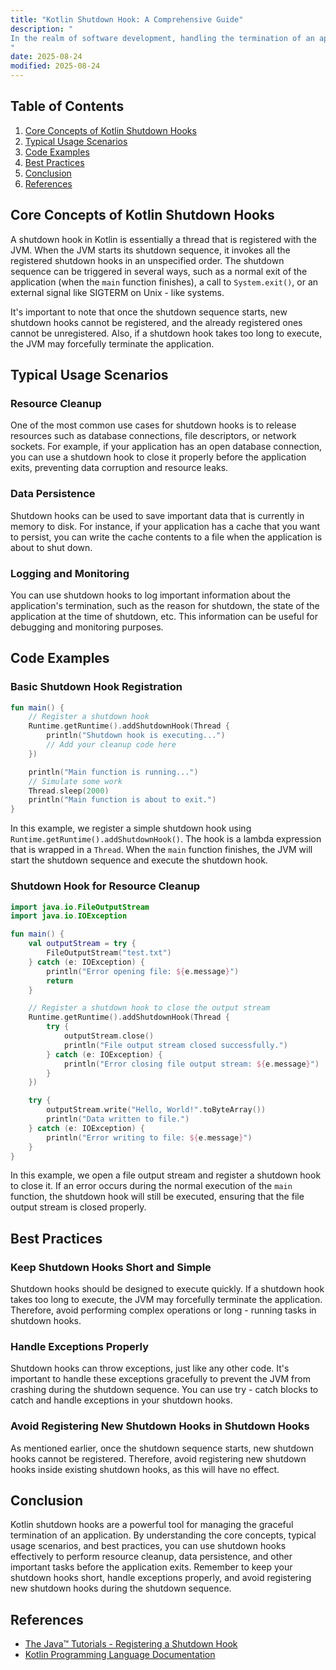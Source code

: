 ```yaml
---
title: "Kotlin Shutdown Hook: A Comprehensive Guide"
description: "
In the realm of software development, handling the termination of an application gracefully is crucial. This is where shutdown hooks come into play. A shutdown hook is a piece of code that gets executed when the Java Virtual Machine (JVM) is about to shut down. Kotlin, being a JVM - based language, inherits the concept of shutdown hooks from Java. Understanding how to use Kotlin shutdown hooks can help developers manage resources properly, save important data, and perform other necessary cleanup tasks before the application exits.
"
date: 2025-08-24
modified: 2025-08-24
---
```


## Table of Contents
1. [Core Concepts of Kotlin Shutdown Hooks](#core-concepts-of-kotlin-shutdown-hooks)
2. [Typical Usage Scenarios](#typical-usage-scenarios)
3. [Code Examples](#code-examples)
4. [Best Practices](#best-practices)
5. [Conclusion](#conclusion)
6. [References](#references)

## Core Concepts of Kotlin Shutdown Hooks
A shutdown hook in Kotlin is essentially a thread that is registered with the JVM. When the JVM starts its shutdown sequence, it invokes all the registered shutdown hooks in an unspecified order. The shutdown sequence can be triggered in several ways, such as a normal exit of the application (when the `main` function finishes), a call to `System.exit()`, or an external signal like SIGTERM on Unix - like systems.

It's important to note that once the shutdown sequence starts, new shutdown hooks cannot be registered, and the already registered ones cannot be unregistered. Also, if a shutdown hook takes too long to execute, the JVM may forcefully terminate the application.

## Typical Usage Scenarios
### Resource Cleanup
One of the most common use cases for shutdown hooks is to release resources such as database connections, file descriptors, or network sockets. For example, if your application has an open database connection, you can use a shutdown hook to close it properly before the application exits, preventing data corruption and resource leaks.

### Data Persistence
Shutdown hooks can be used to save important data that is currently in memory to disk. For instance, if your application has a cache that you want to persist, you can write the cache contents to a file when the application is about to shut down.

### Logging and Monitoring
You can use shutdown hooks to log important information about the application's termination, such as the reason for shutdown, the state of the application at the time of shutdown, etc. This information can be useful for debugging and monitoring purposes.

## Code Examples

### Basic Shutdown Hook Registration
```kotlin
fun main() {
    // Register a shutdown hook
    Runtime.getRuntime().addShutdownHook(Thread {
        println("Shutdown hook is executing...")
        // Add your cleanup code here
    })

    println("Main function is running...")
    // Simulate some work
    Thread.sleep(2000)
    println("Main function is about to exit.")
}
```
In this example, we register a simple shutdown hook using `Runtime.getRuntime().addShutdownHook()`. The hook is a lambda expression that is wrapped in a `Thread`. When the `main` function finishes, the JVM will start the shutdown sequence and execute the shutdown hook.

### Shutdown Hook for Resource Cleanup
```kotlin
import java.io.FileOutputStream
import java.io.IOException

fun main() {
    val outputStream = try {
        FileOutputStream("test.txt")
    } catch (e: IOException) {
        println("Error opening file: ${e.message}")
        return
    }

    // Register a shutdown hook to close the output stream
    Runtime.getRuntime().addShutdownHook(Thread {
        try {
            outputStream.close()
            println("File output stream closed successfully.")
        } catch (e: IOException) {
            println("Error closing file output stream: ${e.message}")
        }
    })

    try {
        outputStream.write("Hello, World!".toByteArray())
        println("Data written to file.")
    } catch (e: IOException) {
        println("Error writing to file: ${e.message}")
    }
}
```
In this example, we open a file output stream and register a shutdown hook to close it. If an error occurs during the normal execution of the `main` function, the shutdown hook will still be executed, ensuring that the file output stream is closed properly.

## Best Practices
### Keep Shutdown Hooks Short and Simple
Shutdown hooks should be designed to execute quickly. If a shutdown hook takes too long to execute, the JVM may forcefully terminate the application. Therefore, avoid performing complex operations or long - running tasks in shutdown hooks.

### Handle Exceptions Properly
Shutdown hooks can throw exceptions, just like any other code. It's important to handle these exceptions gracefully to prevent the JVM from crashing during the shutdown sequence. You can use try - catch blocks to catch and handle exceptions in your shutdown hooks.

### Avoid Registering New Shutdown Hooks in Shutdown Hooks
As mentioned earlier, once the shutdown sequence starts, new shutdown hooks cannot be registered. Therefore, avoid registering new shutdown hooks inside existing shutdown hooks, as this will have no effect.

## Conclusion
Kotlin shutdown hooks are a powerful tool for managing the graceful termination of an application. By understanding the core concepts, typical usage scenarios, and best practices, you can use shutdown hooks effectively to perform resource cleanup, data persistence, and other important tasks before the application exits. Remember to keep your shutdown hooks short, handle exceptions properly, and avoid registering new shutdown hooks during the shutdown sequence.

## References
- [The Java™ Tutorials - Registering a Shutdown Hook](https://docs.oracle.com/javase/tutorial/essential/environment/shutdownHook.html)
- [Kotlin Programming Language Documentation](https://kotlinlang.org/docs/home.html)